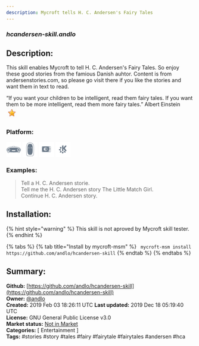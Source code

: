 ```yaml
---
description: Mycroft tells H. C. Andersen's Fairy Tales
---
```


### _hcandersen-skill.andlo_  
## Description:  
This skill enables Mycroft to tell H. C. Andersen's Fairy Tales. So enjoy these good stories from the famious Danish auhtor.
Content is from andersenstories.com, so please go visit there if you like the stories and want them in text to read.

“If you want your children to be intelligent, read them fairy tales. If you want them to be more
intelligent, read them more fairy tales.”
Albert Einstein  
![](../.gitbook/assets/star.png)  
### Platform:  
 ![Mark I](../.gitbook/assets/mark-1-icon.png)  ![Mark II](../.gitbook/assets/mark-2-icon.png)  ![Picroft](../.gitbook/assets/picroft-icon.png)  ![plasmoid](../.gitbook/assets/kde.png)   
### Examples:  
> Tell a H. C. Andersen storie.  
> Tell me the H. C. Andersen story The Little Match Girl.  
> Continue H. C. Andersen story.  
  
## Installation:  
{% hint style="warning" %}
This skill is not aproved by Mycroft skill tester.
{% endhint %}
    
{% tabs %}
{% tab title="Install by mycroft-msm" %}
``` mycroft-msm install https://github.com/andlo/hcandersen-skill```
{% endtab %}
  {% endtabs %}
    
## Summary:  
**Github:** [https://github.com/andlo/hcandersen-skill](https://github.com/andlo/hcandersen-skill)  
**Owner:** [@andlo](https://github.com/andlo)  
**Created:** 2019 Feb 03 18:26:11 UTC  **Last updated:** 2019 Dec 18 05:19:40 UTC  
**License:** GNU General Public License v3.0  
**Market status:** [Not in Market](https://market.mycroft.ai/skill/)  
**Categories:** [ Entertainment ]   
**Tags:** \#stories \#story \#tales \#fairy \#fairytale \#fairytales \#andersen \#hca   
